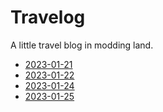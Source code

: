 # Travelog

A little travel blog in modding land.

- [2023-01-21](./travelog/2023-01-21.md)
- [2023-01-22](./travelog/2023-01-22.md)
- [2023-01-24](./travelog/2023-01-24.md)
- [2023-01-25](./travelog/2023-01-25.md)
